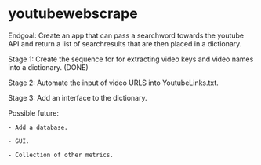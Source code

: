 # youtubewebscrape

Endgoal: Create an app that can pass a searchword towards the youtube API and return a list of searchresults that are then placed in a dictionary.

Stage 1: Create the sequence for for extracting video keys and video names into a dictionary. (DONE)

Stage 2: Automate the input of video URLS into YoutubeLinks.txt.

Stage 3: Add an interface to the dictionary.

Possible future: 

    - Add a database.

    - GUI.

    - Collection of other metrics.